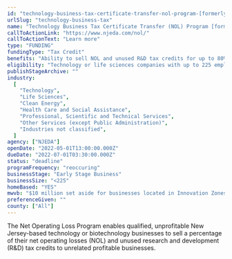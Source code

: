 ```yaml
---
id: "technology-business-tax-certificate-transfer-nol-program-[formerly-net-operating-loss-program]"
urlSlug: "technology-business-tax"
name: "Technology Business Tax Certificate Transfer (NOL) Program [formerly Net Operating Loss Program]"
callToActionLink: "https://www.njeda.com/nol/"
callToActionText: "Learn more"
type: "FUNDING"
fundingType: "Tax Credit"
benefits: "Ability to sell NOL and unused R&D tax credits for up to 80% of their value up to a total amount of $20 million."
eligibility: "Technology or life sciences companies with up to 225 employees in the United States with an operating loss for at least the last 2 years."
publishStageArchive: ""
industry:
  [
    "Technology",
    "Life Sciences",
    "Clean Energy",
    "Health Care and Social Assistance",
    "Professional, Scientific and Technical Services",
    "Other Services (except Public Administration)",
    "Industries not classified",
  ]
agency: ["NJEDA"]
openDate: "2022-05-01T13:00:00.000Z"
dueDate: "2022-07-01T03:30:00.000Z"
status: "deadline"
programFrequency: "reoccuring"
businessStage: "Early Stage Business"
businessSize: "<225"
homeBased: "YES"
mwvb: "$10 million set aside for businesses located in Innovation Zones (any unused balance of the $10 million set-aside is reverted to the general program pool)"
preferenceGiven: ""
county: ["All"]
---
```


The Net Operating Loss Program enables qualified, unprofitable New Jersey-based technology or biotechnology businesses to sell a percentage of their net operating losses (NOL) and unused research and development (R&D) tax credits to unrelated profitable businesses.
